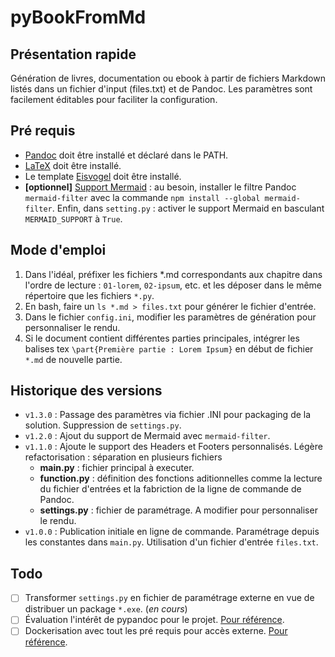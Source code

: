 # pyBookFromMd

## Présentation rapide

Génération de livres, documentation ou ebook à partir de fichiers Markdown listés dans un fichier d'input (files.txt) et de Pandoc. Les paramètres sont facilement éditables pour faciliter la configuration.

## Pré requis

- [Pandoc](https://pandoc.org/) doit être installé et déclaré dans le PATH.
- [LaTeX](https://en.wikibooks.org/wiki/LaTeX/Installation#Distributions) doit être installé.
- Le template [Eisvogel](https://github.com/Wandmalfarbe/pandoc-latex-template) doit être installé.
- **[optionnel]** [Support Mermaid](https://github.com/raghur/mermaid-filter) : au besoin, installer le filtre Pandoc ``mermaid-filter`` avec la commande ``npm install --global mermaid-filter``. Enfin, dans ``setting.py`` : activer le support Mermaid en basculant ``MERMAID_SUPPORT`` à ``True``.

## Mode d'emploi

1. Dans l'idéal, préfixer les fichiers *.md correspondants aux chapitre dans l'ordre de lecture : ``01-lorem``, ``02-ipsum``, etc. et les déposer dans le même répertoire que les fichiers ``*.py``.
2. En bash, faire un ``ls *.md > files.txt`` pour générer le fichier d'entrée.
3. Dans le fichier ``config.ini``, modifier les paramètres de génération pour personnaliser le rendu.
4. Si le document contient différentes parties principales, intégrer les balises tex ``\part{Première partie : Lorem Ipsum}`` en début de fichier ``*.md`` de nouvelle partie.

## Historique des versions

- ``v1.3.0`` : Passage des paramètres via fichier .INI pour packaging de la solution. Suppression de ``settings.py``.
- ``v1.2.0`` : Ajout du support de Mermaid avec ``mermaid-filter``.
- ``v1.1.0`` : Ajoute le support des Headers et Footers personnalisés. Légère refactorisation : séparation en plusieurs fichiers
  - **main.py** : fichier principal à executer.
  - **function.py** : définition des fonctions aditionnelles comme la lecture du fichier d'entrées et la fabriction de la ligne de commande de Pandoc.
  - **settings.py** : fichier de paramétrage. A modifier pour personnaliser le rendu.
- ``v1.0.0`` : Publication initiale en ligne de commande. Paramétrage depuis les constantes dans ``main.py``. Utilisation d'un fichier d'entrée ``files.txt``.

## Todo

- [ ] Transformer ``settings.py`` en fichier de paramétrage externe en vue de distribuer un package ``*.exe``. (*en cours*)
- [ ] Évaluation l'intérêt de pypandoc pour le projet. [Pour référence](https://pypi.org/project/pypandoc/).
- [ ] Dockerisation avec tout les pré requis pour accès externe. [Pour référence](https://github.com/dalibo/pandocker).
